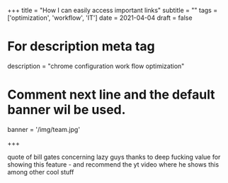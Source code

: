 +++
title = "How I can easily access important links"
subtitle = ""
tags = ['optimization', 'workflow', 'IT']
date = 2021-04-04
draft = false

# For description meta tag
description = "chrome configuration work flow optimization"

# Comment next line and the default banner wil be used.
banner = '/img/team.jpg'

+++

quote of bill gates concerning lazy guys
thanks to deep fucking value for showing this feature - and recommend the yt video where he shows this among other cool stuff

